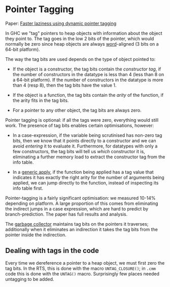 # Pointer Tagging



Paper: [
Faster laziness using dynamic pointer tagging](http://www.haskell.org/~simonmar/papers/ptr-tagging.pdf)



In GHC we "tag" pointers to heap objects with information about the object they point to.  The tag goes in the low 2 bits of the pointer, which would normally be zero since heap objects are always [word](commentary/rts/word)-aligned (3 bits on a 64-bit platform).



The way the tag bits are used depends on the type of object pointed to:


- If the object is a constructor, the tag bits contain the *constructor tag*, if the number of
  constructors in the datatype is less than 4 (less than 8 on a 64-bit platform).  If the number of
  constructors in the datatype is more than 4 (resp 8), then the tag bits have the value 1.

- If the object is a function, the tag bits contain the *arity* of the function, if the arity fits
  in the tag bits.

- For a pointer to any other object, the tag bits are always zero.


Pointer tagging is optional: if all the tags were zero, everything would still work.  The presence of tag bits enables certain optimisations, however:


- In a case-expression, if the variable being scrutinised has non-zero tag bits, then we know
  that it points directly to a constructor and we can avoid *entering* it to evaluate it.
  Furthermore, for datatypes with only a few constructors, the tag bits will tell us *which*
  constructor it is, eliminating a further memory load to extract the constructor tag from the
  info table.

- In a [generic apply](commentary/rts/haskell-execution/function-calls#generic-apply), if the function being applied has a tag value that indicates it has exactly the
  right arity for the number of arguments being applied, we can jump directly to the function, instead of
  inspecting its info table first.


Pointer-tagging is a fairly significant optimisation: we measured 10-14% depending on platform.  A large proportion of this comes from eliminating the indirect jumps in a case expression, which are hard to predict by branch-prediction.  The paper has full results and analysis.



The [garbage collector](commentary/rts/storage/gc) maintains tag bits on the pointers it traverses; additionally when it eliminates an indirection it takes the tag bits from the pointer inside the indirection.


## Dealing with tags in the code



Every time we dereference a pointer to a heap object, we must first zero the tag bits.  In the RTS, this is done with the macro `UNTAG_CLOSURE()`; in `.cmm` code this is done with the `UNTAG()` macro.  Surprisingly few places needed untagging to be added.


